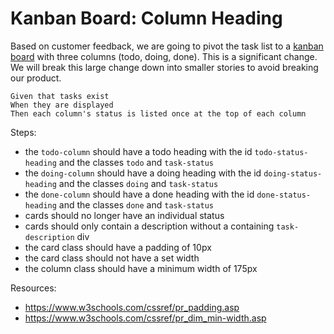 # Kanban Board: Column Heading

Based on customer feedback, we are going to pivot the task list to a [kanban board](https://en.wikipedia.org/wiki/Kanban_board) with three columns (todo, doing, done). This is a significant change. We will break this large change down into smaller stories to avoid breaking our product.

```
Given that tasks exist 
When they are displayed 
Then each column's status is listed once at the top of each column
```

Steps:
- the `todo-column` should have a todo heading with the id `todo-status-heading` and the classes `todo` and `task-status`
- the `doing-column` should have a doing heading with the id `doing-status-heading` and the classes `doing` and `task-status`
- the `done-column` should have a done heading with the id `done-status-heading` and the classes `done` and `task-status`
- cards should no longer have an individual status
- cards should only contain a description without a containing `task-description` div
- the card class should have a padding of 10px
- the card class should not have a set width
- the column class should have a minimum width of 175px

Resources:
- https://www.w3schools.com/cssref/pr_padding.asp
- https://www.w3schools.com/cssref/pr_dim_min-width.asp
